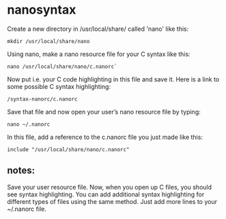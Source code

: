 # nanosyntax

Create a new directory in /usr/local/share/ called 'nano' like this:
```
mkdir /usr/local/share/nano
```

Using nano, make a nano resource file for your C syntax like this:
```
nano /usr/local/share/nano/c.nanorc`
```

Now put i.e. your C code highlighting in this file and save it. Here is a link to some possible C syntax highlighting:
```
/syntax-nanorc/c.nanorc
```

Save that file and now open your user’s nano resource file by typing:
```
nano ~/.nanorc
```

In this file, add a reference to the c.nanorc file you just made like this:
```
include "/usr/local/share/nano/c.nanorc"
```
## notes:
Save your user resource file. Now, when you open up C files, you should see syntax highlighting. 
You can add additional syntax highlighting for different types of files using the same method. 
Just add more lines to your ~/.nanorc file.

